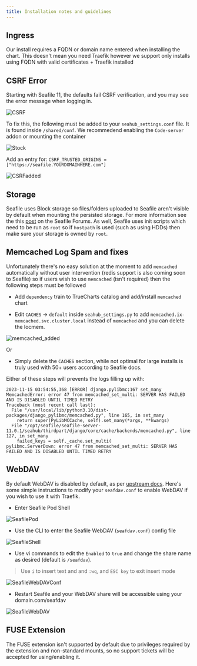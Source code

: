 ```yaml
---
title: Installation notes and guidelines
---
```


## Ingress

Our install requires a FQDN or domain name entered when installing the chart. This doesn't mean you need Traefik however we support only installs using FQDN with valid certificates + Traefik installed

## CSRF Error

Starting with Seafile 11, the defaults fail CSRF verification, and you may see the error message when logging in.

![CSRF](./img/CSRF.png)

To fix this, the following must be added to your `seahub_settings.conf` file. It is found inside `/shared/conf`. We recommedend enabling the `Code-server` addon or mounting the container

![Stock](./img/StockSeahub_settings.png)

Add an entry for: `CSRF_TRUSTED_ORIGINS = ["https://seafile.YOURDOMAINHERE.com"]`

![CSRFadded](./img/CSRFAdded_SeaHub_Settings.png)

## Storage

Seafile uses Block storage so files/folders uploaded to Seafile aren't visible by default when mounting the persisted storage. For more information see the this [post](https://forum.seafile.com/t/maintain-file-name-after-upload/11190/3) on the Seafile Forums. As well, Seafile uses init scripts which need to be run as `root` so if `hostpath` is used (such as using HDDs) then make sure your storage is owned by `root`.

## Memcached Log Spam and fixes

Unfortunately there's no easy solution at the moment to add `memcached` automatically without user intervention (redis support is also coming soon to Seafile) so if users wish to use `memcached` (isn't required) then the following steps must be followed

- Add `dependency` train to TrueCharts catalog and add/install `memcached` chart

- Edit `CACHES` -> `default` inside `seahub_settings.py` to add `memcached.ix-memcached.svc.cluster.local` instead of `memcached` and you can delete the locmem.

![memcached_added](./img/memcached_added.png)

Or

- Simply delete the `CACHES` section, while not optimal for large installs is truly used with 50+ users according to Seafile docs.

Either of these steps will prevents the logs filling up with:

```shell
2023-11-15 03:54:55,368 [ERROR] django.pylibmc:167 set_many MemcachedError: error 47 from memcached_set_multi: SERVER HAS FAILED AND IS DISABLED UNTIL TIMED RETRY
Traceback (most recent call last):
  File "/usr/local/lib/python3.10/dist-packages/django_pylibmc/memcached.py", line 165, in set_many
    return super(PyLibMCCache, self).set_many(*args, **kwargs)
  File "/opt/seafile/seafile-server-11.0.1/seahub/thirdpart/django/core/cache/backends/memcached.py", line 127, in set_many
    failed_keys = self._cache.set_multi(
pylibmc.ServerDown: error 47 from memcached_set_multi: SERVER HAS FAILED AND IS DISABLED UNTIL TIMED RETRY
```

## WebDAV

By default WebDAV is disabled by default, as per [upstream docs](https://manual.seafile.com/extension/webdav/). Here's some simple instructions to modify your `seafdav.conf` to enable WebDAV if you wish to use it with Traefik.

- Enter Seafile Pod Shell

![SeafilePod](./img/SeafilePod.png)

- Use the CLI to enter the Seafile WebDAV (`seafdav.conf`) config file

![SeafileShell](./img/SeafileShell.png)

- Use vi commands to edit the `Enabled` to `true` and change the share name as desired (default is `/seafdav`).

> Use `i` to insert text and and `:wq`, and `ESC key` to exit insert mode

![SeafileWebDAVConf](./img/SeafileSeafdavConf.png)

- Restart Seafile and your WebDAV share will be accessible using your domain.com/seafdav

![SeafileWebDAV](./img/SeafileWebDAV.png)

## FUSE Extension

The FUSE extension isn't supported by default due to privileges required by the extension and non-standard mounts, so no support tickets will be accepted for using/enabling it.
